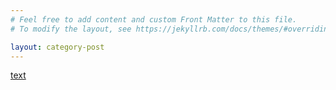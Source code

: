 ```yaml
---
# Feel free to add content and custom Front Matter to this file.
# To modify the layout, see https://jekyllrb.com/docs/themes/#overriding-theme-defaults

layout: category-post
---
```

[text](./index%20copy)